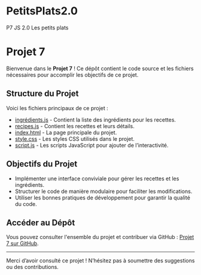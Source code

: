 # PetitsPlats2.0
P7 JS 2.0 Les petits plats

# Projet 7

Bienvenue dans le **Projet 7** ! Ce dépôt contient le code source et les fichiers nécessaires pour accomplir les objectifs de ce projet.

## Structure du Projet

Voici les fichiers principaux de ce projet :

- [ingrédients.js](src/ingrédients.js) - Contient la liste des ingrédients pour les recettes.
- [recipes.js](src/recipes.js) - Contient les recettes et leurs détails.
- [index.html](index.html) - La page principale du projet.
- [style.css](style/style.css) - Les styles CSS utilisés dans le projet.
- [script.js](scripts/script.js) - Les scripts JavaScript pour ajouter de l’interactivité.

## Objectifs du Projet

- Implémenter une interface conviviale pour gérer les recettes et les ingrédients.
- Structurer le code de manière modulaire pour faciliter les modifications.
- Utiliser les bonnes pratiques de développement pour garantir la qualité du code.

## Accéder au Dépôt

Vous pouvez consulter l'ensemble du projet et contribuer via GitHub : [Projet 7 sur GitHub](https://github.com/HummusFriendly/projet7).

---

Merci d’avoir consulté ce projet ! N’hésitez pas à soumettre des suggestions ou des contributions.
